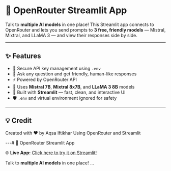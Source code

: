 # 🤖 OpenRouter Streamlit App

Talk to **multiple AI models** in one place! This Streamlit app connects to OpenRouter and lets you send prompts to **3 free, friendly models** — Mistral, Mixtral, and LLaMA 3 — and view their responses side by side.

---

## ✨ Features

- 🔐 Secure API key management using `.env`
- 💬 Ask any question and get friendly, human-like responses
- ⚡ Powered by OpenRouter API
- 🧠 Uses **Mistral 7B**, **Mixtral 8x7B**, and **LLaMA 3 8B** models
- 🧾 Built with **Streamlit** — fast, clean, and interactive UI
- 🛡️ `.env` and virtual environment ignored for safety

---

## 💡 Credit
Created with ❤️ by Aqsa Iftikhar
Using OpenRouter and Streamlit

---# 🤖 OpenRouter Streamlit App

🌐 **Live App:** [Click here to try it on Streamlit!](https://openrouter-app-vhr7fyj6rba4zmx5k9bmwo.streamlit.app/)

Talk to **multiple AI models** in one place! ...
